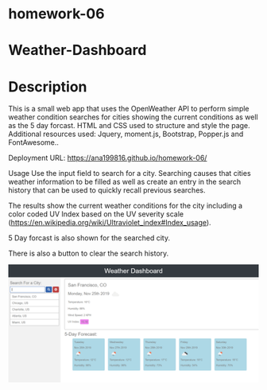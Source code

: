 # homework-06

# Weather-Dashboard
# Description
This is a small web app that uses the OpenWeather API to perform simple weather condition searches for cities showing the current conditions as well as the 5 day forcast. HTML and CSS used to structure and style the page. Additional resources used: Jquery, moment.js, Bootstrap, Popper.js and FontAwesome..

Deployment URL: https://ana199816.github.io/homework-06/


Usage
Use the input field to search for a city. Searching causes that cities weather information to be filled as well as create an entry in the search history that can be used to quickly recall previous searches.

The results show the current weather conditions for the city including a color coded UV Index based on the UV severity scale (https://en.wikipedia.org/wiki/Ultraviolet_index#Index_usage).

5 Day forcast is also shown for the searched city.

There is also a button to clear the search history.

<img src="images/weather1.png">
